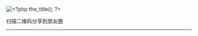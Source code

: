 <div class="page-content qrcode">
 <img src="http://qr.liantu.com/api.php?w=150&m=0&text=<?php the_permalink(); ?>" alt="<?php the_title(); ?>" title="扫描二维码分享到朋友圈" />
 <p class="qrcode-desc">扫描二维码分享到朋友圈</p>
 <hr>
</div>
<!--
<script type="text/javascript">  
  thisURL  = document.URL;  
  strwrite = "<p align='center'><img src='http://chart.apis.google.com/chart?chs=120x120&amp;cht=qr&amp;chld=|1&amp;chl=" + thisURL + "' width='120' height='120' alt='QR Code'/>（传送门）</p>";
   document.write( strwrite ); 
</script>
-->

